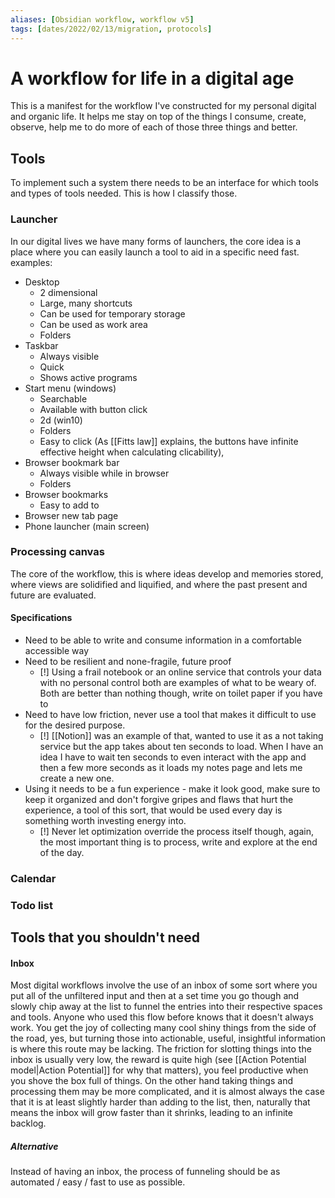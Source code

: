 ```yaml
---
aliases: [Obsidian workflow, workflow v5]
tags: [dates/2022/02/13/migration, protocols]
---
```

# A workflow for life in a digital age
This is a manifest for the workflow I've constructed for my personal digital and organic life. It helps me stay on top of the things I consume, create, observe, help me to do more of each of those three things and better.
## Tools 
To implement such a system there needs to be an interface for which tools and types of tools needed. This is how I classify those.
### Launcher
In our digital lives we have many forms of launchers, the core idea is a place where you can easily launch a tool to aid in a specific need fast. 
examples:
- Desktop
	- 2 dimensional
	-  Large, many shortcuts
	- Can be used for temporary storage
	- Can be used as work area
	- Folders
- Taskbar
	- Always visible
	- Quick
	- Shows active programs
- Start menu (windows)
	- Searchable
	- Available with button click 
	- 2d (win10)
	- Folders
	- Easy to click (As [[Fitts law]] explains, the buttons have infinite effective height when calculating clicability),
- Browser bookmark bar
	- Always visible while in browser
	- Folders
- Browser bookmarks
	- Easy to add to
- Browser new tab page
- Phone launcher (main screen)
### Processing canvas
The core of the workflow, this is where ideas develop and memories stored, where views are solidified and liquified, and where the past present and future are evaluated. 
#### Specifications
- Need to be able to write and consume information in a comfortable accessible way
- Need to be resilient and none-fragile, future proof
	- [!] Using a frail notebook or an online service that controls your data with no personal control both are examples of what to be weary of. Both are better than nothing though, write on toilet paper if you have to
- Need to have low friction, never use a tool that makes it difficult to use for the desired purpose. 
	- [!] [[Notion]] was an example of that, wanted to use it as a not taking service but the app takes about ten seconds to load. When I have an idea I have to wait ten seconds to even interact with the app and then a few more seconds as it loads my notes page and lets me create a new one.
- Using it needs to be a fun experience - make it look good, make sure to keep it organized and don't forgive gripes and flaws that hurt the experience, a tool of this sort, that would be used every day is something worth investing energy into.
	- [!] Never let optimization override the process itself though, again, the most important thing is to process, write and explore at the end of the day. 

### Calendar
### Todo list
## Tools that you **shouldn't** need
#### Inbox
Most digital workflows involve the use of an inbox of some sort where you put all of the unfiltered input and then at a set time you go though and slowly chip away at the list to funnel the entries into their respective spaces and tools.
Anyone who used this flow before knows that it doesn't always work. You get the joy of collecting many cool shiny things from the side of the road, yes, but turning those into actionable, useful, insightful information is where this route may be lacking. The friction for slotting things into the inbox is usually very low, the reward is quite high (see [[Action Potential model|Action Potential]] for why that matters), you feel productive when you shove the box full of things. 
On the other hand taking things and processing them may be more complicated, and it is almost always the case that it is at least slightly harder than adding to the list, then, naturally that means the inbox will grow faster than it shrinks, leading to an infinite backlog.

##### Alternative
Instead of having an inbox, the process of funneling should be as automated / easy / fast to use as possible.